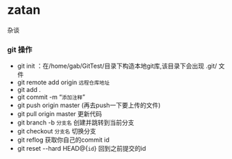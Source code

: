 # zatan
杂谈
### git 操作
- git init ：在/home/gab/GitTest/目录下构造本地git库,该目录下会出现 .git/ 文件 
- git remote add origin    `远程仓库地址 `
- git add . 
- git commit -m “`添加注释`” 
- git push origin master  (再去push一下要上传的文件) 
- git pull origin master 更新代码
- git branch -b `分支名` 创建并跳转到当前分支
- git checkout `分支名` 切换分支
- git reflog 获取你自己的commit id
- git reset --hard HEAD@{`id`} 回到之前提交的id

